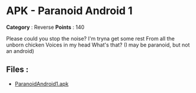 # APK - Paranoid Android 1

**Category** : Reverse
**Points** : 140

Please could you stop the noise?
I'm tryna get some rest
From all the unborn chicken
Voices in my head
What's that? (I may be paranoid, but not an android)

## Files : 
 - [ParanoidAndroid1.apk](./ParanoidAndroid1.apk)


